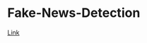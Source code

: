 # Fake-News-Detection

[Link](https://fake-news-mini-project.herokuapp.com/bcef04e91b94b59791c3bc8783cfc28af694d7f5f8b0b5111eb408685a4a89d5)
